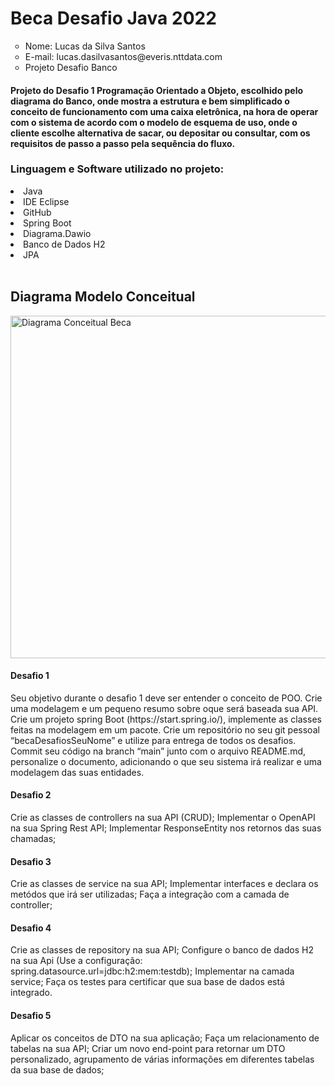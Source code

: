 <h1>Beca Desafio Java 2022</h1>
<ul type = circle>
<li>Nome: Lucas da Silva Santos</li>
<li>E-mail: lucas.dasilvasantos@everis.nttdata.com </li>
<li>Projeto Desafio Banco</li>
</ul>
<h4> Projeto do Desafio 1 Programação Orientado a Objeto, escolhido pelo diagrama do Banco, onde mostra a estrutura e bem simplificado o conceito de funcionamento com uma caixa eletrônica, na hora de operar com o sistema de acordo com o modelo de esquema de uso, onde o cliente escolhe alternativa de sacar, ou depositar ou consultar, com os requisitos de passo a passo pela sequência do fluxo.
</h4>
<h3>Linguagem e Software utilizado no projeto:</h3>
<li>Java</li>
<li>IDE Eclipse</li>
<li>GitHub</li>
<li>Spring Boot</li>
<li>Diagrama.Dawio</li>
<li>Banco de Dados H2</li>
<li>JPA</li>
<br>
<h2> Diagrama Modelo Conceitual</h2>
<img width="548" alt="Diagrama Conceitual Beca" src="https://user-images.githubusercontent.com/86928030/151684321-4529dbd4-de88-4cc4-b7f2-4e9ffadfe4bf.png">

<h4>Desafio 1</h4>
Seu objetivo durante o desafio 1 deve ser entender o conceito de POO. Crie uma modelagem e um pequeno resumo sobre oque será baseada sua API.
Crie um projeto spring Boot (https://start.spring.io/), implemente as classes feitas na modelagem em um pacote.
Crie um repositório no seu git pessoal “becaDesafiosSeuNome” e utilize para entrega de todos os desafios.
Commit seu código na branch “main” junto com o arquivo README.md, personalize o documento, adicionando o que seu sistema irá realizar e uma modelagem das suas entidades. 
<br>
<h4>Desafio 2</h4>
Crie as classes de controllers na sua API (CRUD);
Implementar o OpenAPI na sua Spring Rest API;
Implementar ResponseEntity nos retornos das suas chamadas;
<br>
<h4>Desafio 3</h4>
Crie as classes de service na sua API;
Implementar interfaces e declara os metódos que irá ser utilizadas;
Faça a integração com a camada de controller;
<br>
<h4>Desafio 4</h4>
Crie as classes de repository na sua API;
Configure o banco de dados H2 na sua Api
(Use a configuração: spring.datasource.url=jdbc:h2:mem:testdb);
Implementar na camada service;
Faça os testes para certificar que sua base de dados está integrado.
<br>
<h4> Desafio 5 </h4>
Aplicar os conceitos de DTO na sua aplicação;
Faça um relacionamento de tabelas na sua API;
Criar um novo end-point para retornar um DTO personalizado, agrupamento de várias informações em diferentes tabelas da sua base de dados;
